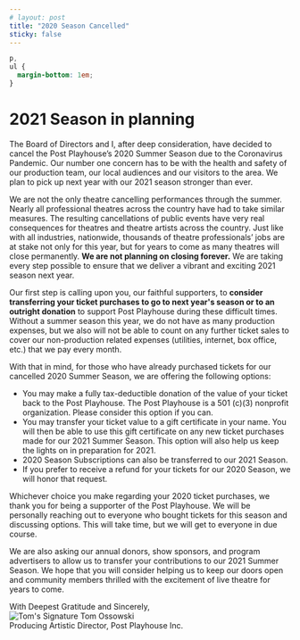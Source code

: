 ```yaml
---
# layout: post
title: "2020 Season Cancelled"
sticky: false
---
```


```css style
p,
ul {
  margin-bottom: 1em;
}
```

<h1 class="font-uber text-3xl text-center mb-4">2021 Season in planning</h1>

The Board of Directors and I, after deep consideration, have decided to cancel the Post Playhouse’s 2020 Summer Season due to the Coronavirus Pandemic. Our number one concern has to be with the health and safety of our production team, our local audiences and our visitors to the area. We plan to pick up next year with our 2021 season stronger than ever.

We are not the only theatre cancelling performances through the summer. Nearly all professional theatres across the country have had to take similar measures. The resulting cancellations of public events have very real consequences for theatres and theatre artists across the country. Just like with all industries, nationwide, thousands of theatre professionals’ jobs are at stake not only for this year, but for years to come as many theatres will close permanently. **We are not planning on closing forever.** We are taking every step possible to ensure that we deliver a vibrant and exciting 2021 season next year.

Our first step is calling upon you, our faithful supporters, to **consider transferring your ticket purchases to go to next year's season or to an outright donation** to support Post Playhouse during these difficult times. Without a summer season this year, we do not have as many production expenses, but we also will not be able to count on any further ticket sales to cover our non-production related expenses (utilities, internet, box office, etc.) that we pay every month.

With that in mind, for those who have already purchased tickets for our cancelled 2020 Summer Season, we are offering the following options:

- You may make a fully tax-deductible donation of the value of your ticket back to the Post Playhouse. The Post Playhouse is a 501 (c)(3) nonprofit organization. Please consider this option if you can.
- You may transfer your ticket value to a gift certificate in your name. You will then be able to use this gift certificate on any new ticket purchases made for our 2021 Summer Season. This option will also help us keep the lights on in preparation for 2021.
- 2020 Season Subscriptions can also be transferred to our 2021 Season.
- If you prefer to receive a refund for your tickets for our 2020 Season, we will honor that request.

Whichever choice you make regarding your 2020 ticket purchases, we thank you for being a supporter of the Post Playhouse. We will be personally reaching out to everyone who bought tickets for this season and discussing options. This will take time, but we will get to everyone in due course.

We are also asking our annual donors, show sponsors, and program advertisers to allow us to transfer your contributions to our 2021 Summer Season. We hope that you will consider helping us to keep our doors open and community members thrilled with the excitement of live theatre for years to come.

With Deepest Gratitude and Sincerely,  
<img src="/images/perennials/tom-signature.png" alt="Tom's Signature" class="max-w-xs my-2"/>
Tom Ossowski  
Producing Artistic Director, Post Playhouse Inc.
